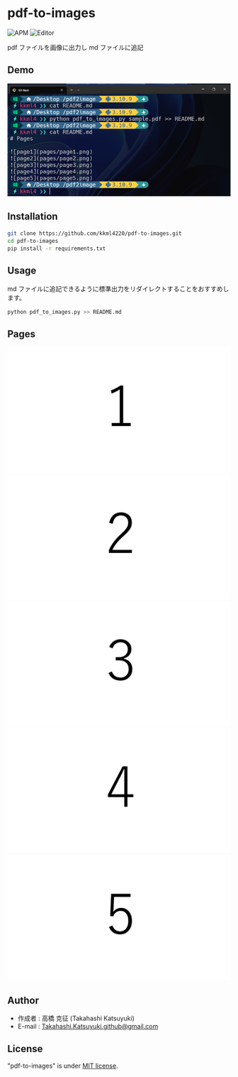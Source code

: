 # pdf-to-images

![APM](https://img.shields.io/badge/-Python-F9DC3E.svg?logo=python&style=flat)
![Editor](https://img.shields.io/badge/-Visual%20Studio%20Code-007ACC.svg?logo=visual-studio-code&style=flat)

pdf ファイルを画像に出力し md ファイルに追記

## Demo

![demo](./images/thumbnail.png)

## Installation

```bash
git clone https://github.com/kkml4220/pdf-to-images.git
cd pdf-to-images
pip install -r requirements.txt
```

## Usage

md ファイルに追記できるように標準出力をリダイレクトすることをおすすめします。

```bash
python pdf_to_images.py >> README.md
```

## Pages

![page1](pages/page1.png)
![page2](pages/page2.png)
![page3](pages/page3.png)
![page4](pages/page4.png)
![page5](pages/page5.png)

## Author

- 作成者 : 高橋 克征 (Takahashi Katsuyuki)
- E-mail : [Takahashi.Katsuyuki.github@gmail.com](Takahashi.Katsuyuki.github@gmail.com)

## License

"pdf-to-images" is under [MIT license](https://en.wikipedia.org/wiki/MIT_License).

